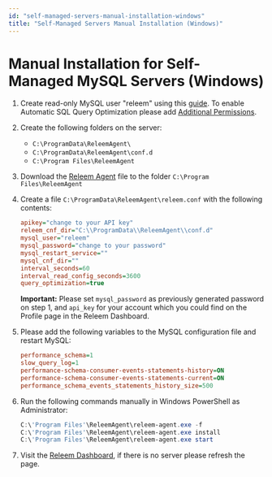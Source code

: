 ```yaml
---
id: "self-managed-servers-manual-installation-windows"
title: "Self-Managed Servers Manual Installation (Windows)"
---
```


# Manual Installation for Self-Managed MySQL Servers (Windows)


1. Create read-only MySQL user "releem" using this [guide](../../releem-agent/mysql-permissions).
   To enable Automatic SQL Query Optimization please add [Additional Permissions](../../releem-agent/enable-sql-query-optimization#additional-database-permissions-required).

2. Create the following folders on the server:
   - `C:\ProgramData\ReleemAgent\`
   - `C:\ProgramData\ReleemAgent\conf.d`
   - `C:\Program Files\ReleemAgent`

3. Download the [Releem Agent](https://releem.s3.us-east-1.amazonaws.com/v2/releem-agent.exe) file to the folder `C:\Program Files\ReleemAgent`

4. Create a file `C:\ProgramData\ReleemAgent\releem.conf` with the following contents:
   ```ini
   apikey="change to your API key"
   releem_cnf_dir="C:\\ProgramData\\ReleemAgent\\conf.d"
   mysql_user="releem"
   mysql_password="change to your password"
   mysql_restart_service=""
   mysql_cnf_dir=""
   interval_seconds=60
   interval_read_config_seconds=3600
   query_optimization=true
   ```
   **Important:** Please set `mysql_password` as previously generated password on step 1, and `api_key` for your account which you could find on the Profile page in the Releem Dashboard.

5. Please add the following variables to the MySQL configuration file and restart MySQL:
   ```ini
   performance_schema=1
   slow_query_log=1
   performance-schema-consumer-events-statements-history=ON
   performance-schema-consumer-events-statements-current=ON
   performance_schema_events_statements_history_size=500
   ```

6. Run the following commands manually in Windows PowerShell as Administrator:
   ```powershell
   C:\'Program Files'\ReleemAgent\releem-agent.exe -f
   C:\'Program Files'\ReleemAgent\releem-agent.exe install
   C:\'Program Files'\ReleemAgent\releem-agent.exe start
   ```

7. Visit the [Releem Dashboard](https://app.releem.com/), if there is no server please refresh the page.

